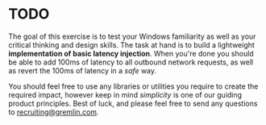 # TODO

The goal of this exercise is to test your Windows familiarity as well as your critical thinking and design skills. The task at hand is to build a lightweight **implementation of basic latency injection**. When you're done you should be able to add 100ms of latency to all outbound network requests, as well as revert the 100ms of latency in a *safe* way.

You should feel free to use any libraries or utilities you require to create the required impact, however keep in mind *simplicity* is one of our guiding product principles. Best of luck, and please feel free to send any questions to [recruiting@gremlin.com](recruiting@gremlin.com?subject=Windows%20%Chaos20Code%20Sample).
